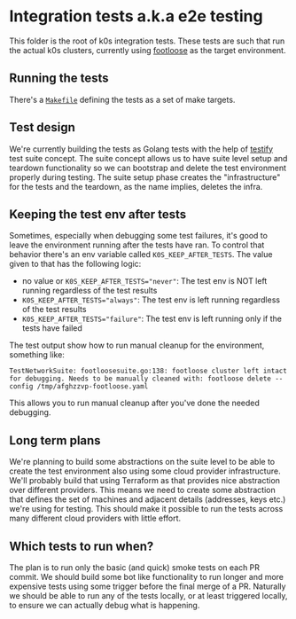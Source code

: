 # Integration tests a.k.a e2e testing

This folder is the root of k0s integration tests. These tests are such that run the actual k0s clusters, currently using [footloose](https://github.com/weaveworks/footloose) as the target environment.

## Running the tests

There's a [`Makefile`](Makefile) defining the tests as a set of make targets.

## Test design

We're currently building the tests as Golang tests with the help of [testify](https://github.com/stretchr/testify/) test suite concept. The suite concept allows us to have suite level setup and teardown functionality so we can bootstrap and delete the test environment properly during testing. The suite setup phase creates the "infrastructure" for the tests and the teardown, as the name implies, deletes the infra.

## Keeping the test env after tests

Sometimes, especially when debugging some test failures, it's good to leave the environment running after the tests have ran. To control that behavior there's an env variable called `K0S_KEEP_AFTER_TESTS`. The value given to that has the following logic:

- no value or `K0S_KEEP_AFTER_TESTS="never"`: The test env is NOT left running regardless of the test results
- `K0S_KEEP_AFTER_TESTS="always"`: The test env is left running regardless of the test results
- `K0S_KEEP_AFTER_TESTS="failure"`: The test env is left running only if the tests have failed

The test output show how to run manual cleanup for the environment, something like:

```shell
TestNetworkSuite: footloosesuite.go:138: footloose cluster left intact for debugging. Needs to be manually cleaned with: footloose delete --config /tmp/afghzzvp-footloose.yaml
```

This allows you to run manual cleanup after you've done the needed debugging.

## Long term plans

We're planning to build some abstractions on the suite level to be able to create the test environment also using some cloud provider infrastructure. We'll probably build that using Terraform as that provides nice abstraction over different providers. This means we need to create some abstraction that defines the set of machines and adjacent details (addresses, keys etc.) we're using for testing. This should make it possible to run the tests across many different cloud providers with little effort.

## Which tests to run when?

The plan is to run only the basic (and quick) smoke tests on each PR commit. We should build some bot like functionality to run longer and more expensive tests using some trigger before the final merge of a PR. Naturally we should be able to run any of the tests locally, or at least triggered locally, to ensure we can actually debug what is happening.
